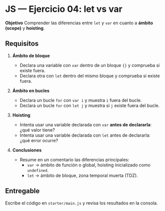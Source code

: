 # JS — Ejercicio 04: let vs var

**Objetivo**
Comprender las diferencias entre `let` y `var` en cuanto a **ámbito (scope)** y **hoisting**.

## Requisitos

1. **Ámbito de bloque**

   - Declara una variable con `var` dentro de un bloque `{}` y comprueba si existe fuera.
   - Declara otra con `let` dentro del mismo bloque y comprueba si existe fuera.

2. **Ámbito en bucles**

   - Declara un bucle `for` con `var i` y muestra `i` fuera del bucle.
   - Declara un bucle `for` con `let j` y muestra si `j` existe fuera del bucle.

3. **Hoisting**

   - Intenta usar una variable declarada con `var` **antes de declararla**: ¿qué valor tiene?
   - Intenta usar una variable declarada con `let` antes de declararla: ¿qué error ocurre?

4. **Conclusiones**
   - Resume en un comentario las diferencias principales:
     - `var` → ámbito de función o global, hoisting inicializado como `undefined`.
     - `let` → ámbito de bloque, zona temporal muerta (TDZ).

## Entregable

Escribe el código en `starter/main.js` y revisa los resultados en la consola.

